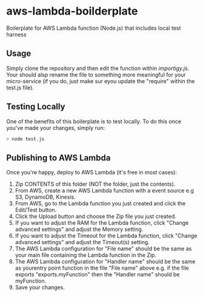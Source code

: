 # aws-lambda-boilderplate
Boilerplate for AWS Lambda function (Node.js) that includes local test harness

## Usage

Simply clone the repository and then edit the function within *importigy.js*. Your should alsp rename the file to something more meaningful for your micro-service (if you do, just make sur eyou update the "require" within the test.js file). 

## Testing Locally

One of the benefits of this boilerplate is to test locally. To do this once you've made your changes, simply run:

```bash
> node test.js
```

## Publishing to AWS Lambda

Once you're happy, deploy to AWS Lambda (it's free in most cases):

1. Zip CONTENTS of this folder (NOT the folder, just the contents).
2. From AWS, create a new AWS Lambda function with a event source e.g S3, DynamoDB, Kinesis.
3. From AWS, go to the Lambda function you just created and click the Edit/Test button.
4. Click the Upload button and choose the Zip file you just created.
5. If you want to adjust the RAM for the Lambda function, click "Change advanced settings" and adjust the Memory setting.
6. If you want to adjust the Timeout for the Lambda function, click "Change advanced settings" and adjust the Timeout(s) setting.
7. The AWS Lambda configuration for "File name" should be the same as your main file containing the Lambda function in the Zip.
8. The AWS Lambda configuration for "Handler name" should be the same as yourentry point function in the file "File name" above e.g. if the file exports "exports.myFunction" then the "Handler name" should be myFunction.
9. Save your changes.
